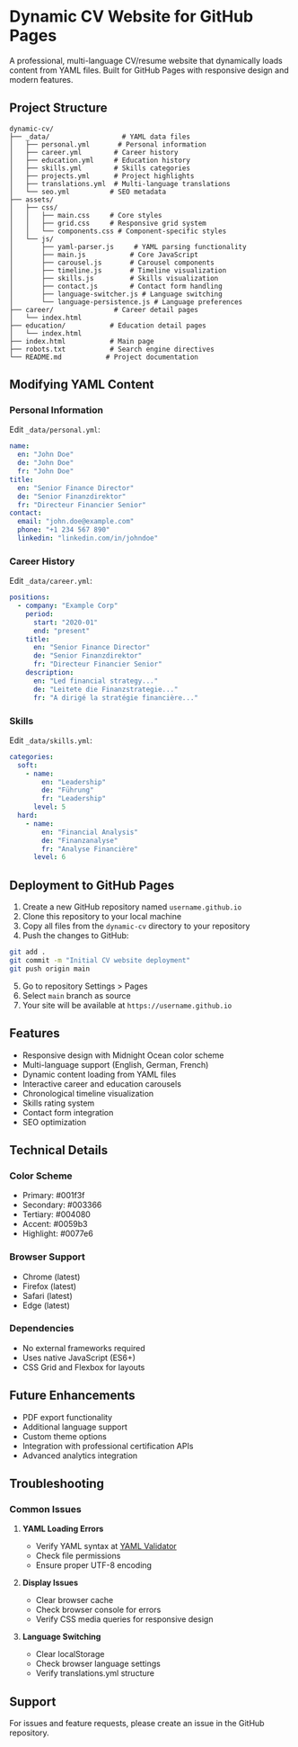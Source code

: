 # Dynamic CV Website for GitHub Pages

A professional, multi-language CV/resume website that dynamically loads content from YAML files. Built for GitHub Pages with responsive design and modern features.

## Project Structure

```
dynamic-cv/
├── _data/                  # YAML data files
│   ├── personal.yml       # Personal information
│   ├── career.yml        # Career history
│   ├── education.yml     # Education history
│   ├── skills.yml        # Skills categories
│   ├── projects.yml      # Project highlights
│   ├── translations.yml  # Multi-language translations
│   └── seo.yml          # SEO metadata
├── assets/
│   ├── css/
│   │   ├── main.css     # Core styles
│   │   ├── grid.css     # Responsive grid system
│   │   └── components.css # Component-specific styles
│   └── js/
│       ├── yaml-parser.js     # YAML parsing functionality
│       ├── main.js           # Core JavaScript
│       ├── carousel.js       # Carousel components
│       ├── timeline.js       # Timeline visualization
│       ├── skills.js         # Skills visualization
│       ├── contact.js        # Contact form handling
│       ├── language-switcher.js # Language switching
│       └── language-persistence.js # Language preferences
├── career/               # Career detail pages
│   └── index.html
├── education/           # Education detail pages
│   └── index.html
├── index.html           # Main page
├── robots.txt           # Search engine directives
└── README.md           # Project documentation
```

## Modifying YAML Content

### Personal Information
Edit `_data/personal.yml`:
```yaml
name:
  en: "John Doe"
  de: "John Doe"
  fr: "John Doe"
title:
  en: "Senior Finance Director"
  de: "Senior Finanzdirektor"
  fr: "Directeur Financier Senior"
contact:
  email: "john.doe@example.com"
  phone: "+1 234 567 890"
  linkedin: "linkedin.com/in/johndoe"
```

### Career History
Edit `_data/career.yml`:
```yaml
positions:
  - company: "Example Corp"
    period:
      start: "2020-01"
      end: "present"
    title:
      en: "Senior Finance Director"
      de: "Senior Finanzdirektor"
      fr: "Directeur Financier Senior"
    description:
      en: "Led financial strategy..."
      de: "Leitete die Finanzstrategie..."
      fr: "A dirigé la stratégie financière..."
```

### Skills
Edit `_data/skills.yml`:
```yaml
categories:
  soft:
    - name:
        en: "Leadership"
        de: "Führung"
        fr: "Leadership"
      level: 5
  hard:
    - name:
        en: "Financial Analysis"
        de: "Finanzanalyse"
        fr: "Analyse Financière"
      level: 6
```

## Deployment to GitHub Pages

1. Create a new GitHub repository named `username.github.io`
2. Clone this repository to your local machine
3. Copy all files from the `dynamic-cv` directory to your repository
4. Push the changes to GitHub:
```bash
git add .
git commit -m "Initial CV website deployment"
git push origin main
```
5. Go to repository Settings > Pages
6. Select `main` branch as source
7. Your site will be available at `https://username.github.io`

## Features

- Responsive design with Midnight Ocean color scheme
- Multi-language support (English, German, French)
- Dynamic content loading from YAML files
- Interactive career and education carousels
- Chronological timeline visualization
- Skills rating system
- Contact form integration
- SEO optimization

## Technical Details

### Color Scheme
- Primary: #001f3f
- Secondary: #003366
- Tertiary: #004080
- Accent: #0059b3
- Highlight: #0077e6

### Browser Support
- Chrome (latest)
- Firefox (latest)
- Safari (latest)
- Edge (latest)

### Dependencies
- No external frameworks required
- Uses native JavaScript (ES6+)
- CSS Grid and Flexbox for layouts

## Future Enhancements

- PDF export functionality
- Additional language support
- Custom theme options
- Integration with professional certification APIs
- Advanced analytics integration

## Troubleshooting

### Common Issues

1. **YAML Loading Errors**
   - Verify YAML syntax at [YAML Validator](http://www.yamllint.com)
   - Check file permissions
   - Ensure proper UTF-8 encoding

2. **Display Issues**
   - Clear browser cache
   - Check browser console for errors
   - Verify CSS media queries for responsive design

3. **Language Switching**
   - Clear localStorage
   - Check browser language settings
   - Verify translations.yml structure

## Support

For issues and feature requests, please create an issue in the GitHub repository.